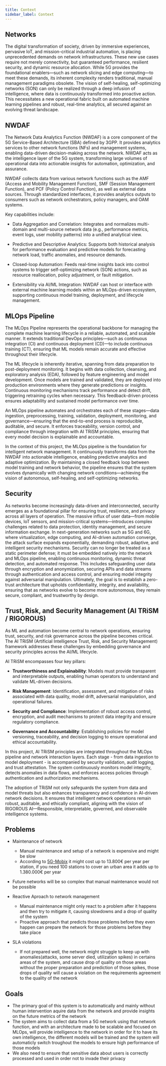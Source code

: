 ```yaml
---
title: Context
sidebar_label: Context
---
```

## Networks

The digital transformation of society, driven by immersive experiences, pervasive IoT, and mission-critical industrial automation, is placing unprecedented demands on network infrastructures. These new use cases require not merely connectivity, but guaranteed performance, resilient security, and dynamic resource allocation. While 5G provides the foundational enablers—such as network slicing and edge computing—to meet these demands, its inherent complexity renders traditional, manual management paradigms obsolete. The vision of self-healing, self-optimizing networks (SON) can only be realized through a deep infusion of intelligence, where data is continuously transformed into proactive action. This necessitates a new operational fabric built on automated machine learning pipelines and robust, real-time analytics, all secured against an evolving threat landscape.

## NWDAF

The Network Data Analytics Function (NWDAF) is a core component of the 5G Service-Based Architecture (SBA) defined by 3GPP. It provides analytics services to other network functions (NFs) and management systems, enabling data-driven decision-making across the network. NWDAF acts as the intelligence layer of the 5G system, transforming large volumes of operational data into actionable insights for automation, optimization, and assurance.

NWDAF collects data from various network functions such as the AMF (Access and Mobility Management Function), SMF (Session Management Function), and PCF (Policy Control Function), as well as external data sources. Through standardized interfaces, it provides analytics outputs to consumers such as network orchestrators, policy managers, and OAM systems.

Key capabilities include:

- Data Aggregation and Correlation: Integrates and normalizes multi-domain and multi-source network data (e.g., performance metrics, event logs, user mobility patterns) into a unified analytical view.

- Predictive and Descriptive Analytics: Supports both historical analysis for performance evaluation and predictive models for forecasting network load, traffic anomalies, and resource demands.

- Closed-loop Automation: Feeds real-time insights back into control systems to trigger self-optimizing network (SON) actions, such as resource reallocation, policy adjustment, or fault mitigation.

- Extensibility via AI/ML Integration: NWDAF can host or interface with external machine learning models within an MLOps-driven ecosystem, supporting continuous model training, deployment, and lifecycle management.


## MLOps Pipeline

The MLOps Pipeline represents the operational backbone for managing the complete machine learning lifecycle in a reliable, automated, and scalable manner. It extends traditional DevOps principles—such as continuous integration (CI) and continuous deployment (CD)—to include continuous training (CT), ensuring that ML models remain accurate and effective throughout their lifecycle.

The ML lifecycle is inherently iterative, spanning from data preparation to post-deployment monitoring. It begins with data collection, cleansing, and exploratory analysis (EDA), followed by feature engineering and model development. Once models are trained and validated, they are deployed into production environments where they generate predictions or insights. Continuous monitoring mechanisms track performance and detect drift, triggering retraining cycles when necessary. This feedback-driven process ensures adaptability and sustained model performance over time.

An MLOps pipeline automates and orchestrates each of these stages—data ingestion, preprocessing, training, validation, deployment, monitoring, and governance—ensuring that the end-to-end process is reproducible, auditable, and secure. It enforces traceability, version control, and compliance through integration with AI TRiSM principles, ensuring that every model decision is explainable and accountable.

In the context of this project, the MLOps pipeline is the foundation for intelligent network management. It continuously transforms data from the NWDAF into actionable intelligence, enabling predictive analytics and adaptive optimization. By maintaining a closed feedback loop between model training and network behavior, the pipeline ensures that the system evolves dynamically with changing network conditions—achieving the vision of autonomous, self-healing, and self-optimizing networks.

## Security

As networks become increasingly data-driven and interconnected, security emerges as a foundational pillar for ensuring trust, resilience, and privacy across all layers of operation. The massive influx of user data—from mobile devices, IoT sensors, and mission-critical systems—introduces complex challenges related to data protection, identity management, and secure information exchange. In next-generation networks such as 5G and 6G, where virtualization, edge computing, and AI-driven automation converge, the attack surface expands exponentially, demanding robust, adaptive, and intelligent security mechanisms. Security can no longer be treated as a static perimeter defense; it must be embedded natively into the network and MLOps pipeline, enabling continuous monitoring, dynamic threat detection, and automated response. This includes safeguarding user data through encryption and anonymization, securing APIs and data streams through authentication and access control, and ensuring model integrity against adversarial manipulation. Ultimately, the goal is to establish a zero-trust architecture that upholds confidentiality, integrity, and availability, ensuring that as networks evolve to become more autonomous, they remain secure, compliant, and trustworthy by design.

## Trust, Risk, and Security Management (AI TRiSM / RIGOROUS)

As ML and automation become central to network operations, ensuring trust, security, and risk governance across the pipeline becomes critical. The AI TRiSM (Artificial Intelligence Trust, Risk, and Security Management) framework addresses these challenges by embedding governance and security principles across the AI/ML lifecycle.

AI TRiSM encompasses four key pillars:

- **Trustworthiness and Explainability**: Models must provide transparent and interpretable outputs, enabling human operators to understand and validate ML-driven decisions.

- **Risk Management**: Identification, assessment, and mitigation of risks associated with data quality, model drift, adversarial manipulation, and operational failures.

- **Security and Compliance**: Implementation of robust access control, encryption, and audit mechanisms to protect data integrity and ensure regulatory compliance.

- **Governance and Accountability**: Establishing policies for model versioning, traceability, and decision logging to ensure operational and ethical accountability.

In this project, AI TRiSM principles are integrated throughout the MLOps pipeline and network interaction layers. Each stage - from data ingestion to model deployment - is accompanied by security validation, audit logging, and trust attestation. The system continuously monitors model integrity, detects anomalies in data flows, and enforces access policies through authentication and authorization mechanisms.

The adoption of TRiSM not only safeguards the system from data and model threats but also enhances transparency and confidence in AI-driven network decisions. It ensures that intelligent network operations remain robust, auditable, and ethically compliant, aligning with the vision of RIGOROUS AI—Responsible, interpretable, governed, and observable intelligence systems.

## Problems

- Maintenance of network
    - Manual maintenance and setup of a network is expensive and might be slow
    - According to [5G-Mobix](https://www.5g-mobix.com/assets/files/5G-MOBIX-D6.6-Final-report-on-the-business-models-for-cross-border-5G-deployment-enabling-CAM_v2.0.pdf) it might cost up to 13.800€ per year per station, if you need 100 stations to cover an urban area it adds up to 1.380.000€ per year
- Future networks will be so complex that manual maintenance would not be possible
- Reactive Aproach to network management
    - Manual maintenance might only react to a problem after it happens and then try to mitigate it, causing slowdowns and a drop of quality of the system
    - Proactive approach that predicts those problems before they even happen can prepare the network for those problems before they take place

- SLA violations 
    - If not prepared well, the network might struggle to keep up with anomalies(attacks, some server died, utilization spikes) in certains areas of the system, and cause drop of quality on those areas without the proper preparation and prediction of those spikes, those drops of quality will cause a violation on the requirements agreement to the quality of the network

## Goals

- The primary goal of this system is to automatically and mainly without human intervention aquire data from the network and provide insights on the future metrics of the network
- The system aims to collect data from a 5G network using that network function, and with an architecture made to be scalable and focused on MLOps, will provide intelligence to the network in order for it to have its own intelligence, the different models will be trained and the system will automaticly switch troughout the models to ensure high performance of those models
- We also need to ensure that sensitive data about users is correctly processed and used in order not to invade their privacy
